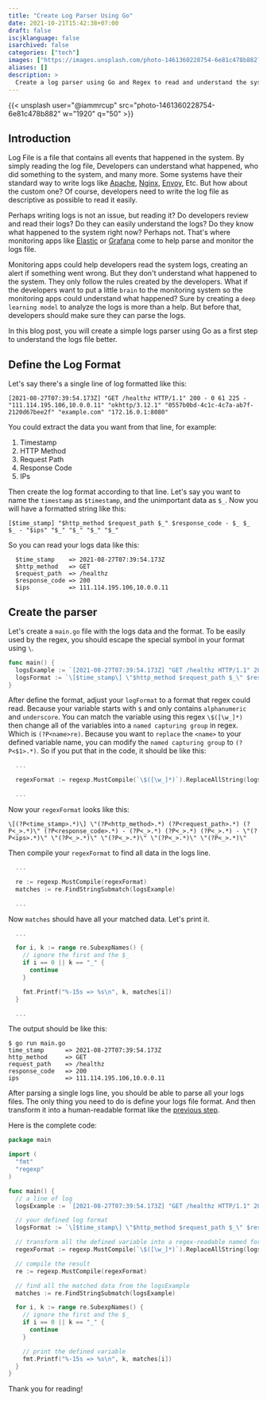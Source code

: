 ```yaml
---
title: "Create Log Parser Using Go"
date: 2021-10-21T15:42:38+07:00
draft: false
iscjklanguage: false
isarchived: false
categories: ["tech"]
images: ["https://images.unsplash.com/photo-1461360228754-6e81c478b882?w=1920&q=50"]
aliases: []
description: >
  Create a log parser using Go and Regex to read and understand the system logs
---
```


{{< unsplash user="@iammrcup" src="photo-1461360228754-6e81c478b882" w="1920" q="50" >}}

## Introduction

Log File is a file that contains all events that happened in the system. By simply reading the log file, Developers can understand what happened, who did something to the system, and many more. Some systems have their standard way to write logs like [Apache](https://httpd.apache.org/docs/2.4/logs.html), [Nginx](https://nginx.org/en/docs/http/ngx_http_log_module.html), [Envoy](https://www.envoyproxy.io/docs/envoy/latest/configuration/observability/access_log/usage), Etc. But how about the custom one? Of course, developers need to write the log file as descriptive as possible to read it easily.

Perhaps writing logs is not an issue, but reading it? Do developers review and read their logs? Do they can easily understand the logs? Do they know what happened to the system right now? Perhaps not. That's where monitoring apps like [Elastic](https://www.elastic.co/) or [Grafana](https://grafana.com/) come to help parse and monitor the logs file.

Monitoring apps could help developers read the system logs, creating an alert if something went wrong. But they don't understand what happened to the system. They only follow the rules created by the developers. What if the developers want to put a little `brain` to the monitoring system so the monitoring apps could understand what happened? Sure by creating a `deep learning model` to analyze the logs is more than a help. But before that, developers should make sure they can parse the logs.

In this blog post, you will create a simple logs parser using Go as a first step to understand the logs file better.

## Define the Log Format

Let's say there's a single line of log formatted like this:

```plain
[2021-08-27T07:39:54.173Z] "GET /healthz HTTP/1.1" 200 - 0 61 225 - "111.114.195.106,10.0.0.11" "okhttp/3.12.1" "0557b0bd-4c1c-4c7a-ab7f-2120d67bee2f" "example.com" "172.16.0.1:8080"
```

You could extract the data you want from that line, for example:

1. Timestamp
2. HTTP Method
3. Request Path
4. Response Code
5. IPs

Then create the log format according to that line. Let's say you want to name the `timestamp` as `$timestamp`, and the unimportant data as `$_`. Now you will have a formatted string like this:

```plain
[$time_stamp] "$http_method $request_path $_" $response_code - $_ $_ $_ - "$ips" "$_" "$_" "$_" "$_"
```

So you can read your logs data like this:

```plain
  $time_stamp    => 2021-08-27T07:39:54.173Z
  $http_method   => GET
  $request_path  => /healthz
  $response_code => 200
  $ips           => 111.114.195.106,10.0.0.11
```

## Create the parser

Let's create a `main.go` file with the logs data and the format. To be easily used by the regex, you should escape the special symbol in your format using `\`.

```go
func main() {
  logsExample := `[2021-08-27T07:39:54.173Z] "GET /healthz HTTP/1.1" 200 - 0 61 225 - "111.114.195.106,10.0.0.11" "okhttp/3.12.1" "0557b0bd-4c1c-4c7a-ab7f-2120d67bee2f" "example.com" "172.16.0.1:8080"`
  logsFormat := `\[$time_stamp\] \"$http_method $request_path $_\" $response_code - $_ $_ $_ - \"$ips\" \"$_\" \"$_\" \"$_\" \"$_\"`
}
```

After define the format, adjust your `logFormat` to a format that regex could read. Because your variable starts with `$` and only contains `alphanumeric` and `underscore`. You can match the variable using this regex `\$([\w_]*)` then change all of the variables into a `named capturing group` in regex. Which is `(?P<name>re)`. Because you want to `replace` the `<name>` to your defined variable name, you can modify the `named capturing group` to `(?P<$1>.*)`. So if you put that in the code, it should be like this:

```go
  ...

  regexFormat := regexp.MustCompile(`\$([\w_]*)`).ReplaceAllString(logsFormat, `(?P<$1>.*)`)

  ...
```

Now your `regexFormat` looks like this:

```plain
\[(?P<time_stamp>.*)\] \"(?P<http_method>.*) (?P<request_path>.*) (?P<_>.*)\" (?P<response_code>.*) - (?P<_>.*) (?P<_>.*) (?P<_>.*) - \"(?P<ips>.*)\" \"(?P<_>.*)\" \"(?P<_>.*)\" \"(?P<_>.*)\" \"(?P<_>.*)\"
```

Then compile your `regexFormat` to find all data in the logs line.

```go
  ...

  re := regexp.MustCompile(regexFormat)
  matches := re.FindStringSubmatch(logsExample)

  ...
```

Now `matches` should have all your matched data. Let's print it.

```go
  ...

  for i, k := range re.SubexpNames() {
    // ignore the first and the $_
    if i == 0 || k == "_" {
      continue
    }

    fmt.Printf("%-15s => %s\n", k, matches[i])
  }

  ...
```

The output should be like this:

```plain
$ go run main.go 
time_stamp      => 2021-08-27T07:39:54.173Z
http_method     => GET
request_path    => /healthz
response_code   => 200
ips             => 111.114.195.106,10.0.0.11
```

After parsing a single logs line, you should be able to parse all your logs files. The only thing you need to do is define your logs file format. And then transform it into a human-readable format like the [previous step](#define-the-log-format).

Here is the complete code:

```go
package main

import (
  "fmt"
  "regexp"
)

func main() {
  // a line of log
  logsExample := `[2021-08-27T07:39:54.173Z] "GET /healthz HTTP/1.1" 200 - 0 61 225 - "111.114.195.106,10.0.0.11" "okhttp/3.12.1" "0557b0bd-4c1c-4c7a-ab7f-2120d67bee2f" "example.com" "172.16.0.1:8080"`

  // your defined log format
  logsFormat := `\[$time_stamp\] \"$http_method $request_path $_\" $response_code - $_ $_ $_ - \"$ips\" \"$_\" \"$_\" \"$_\" \"$_\"`

  // transform all the defined variable into a regex-readable named format
  regexFormat := regexp.MustCompile(`\$([\w_]*)`).ReplaceAllString(logsFormat, `(?P<$1>.*)`)

  // compile the result
  re := regexp.MustCompile(regexFormat)

  // find all the matched data from the logsExample
  matches := re.FindStringSubmatch(logsExample)

  for i, k := range re.SubexpNames() {
    // ignore the first and the $_
    if i == 0 || k == "_" {
      continue
    }

    // print the defined variable
    fmt.Printf("%-15s => %s\n", k, matches[i])
  }
}
```

Thank you for reading!
